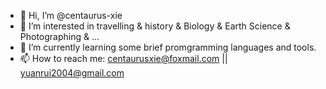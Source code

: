 - 👋 Hi, I’m @centaurus-xie
- 👀 I’m interested in travelling & history & Biology & Earth Science & Photographing & ...
- 🌱 I’m currently learning some brief promgramming languages and tools.
- 📫 How to reach me: centaurusxie@foxmail.com || yuanrui2004@gmail.com

<!---
centaurus-xie/centaurus-xie is a ✨ special ✨ repository because its `README.md` (this file) appears on your GitHub profile.
You can click the Preview link to take a look at your changes.
--->
